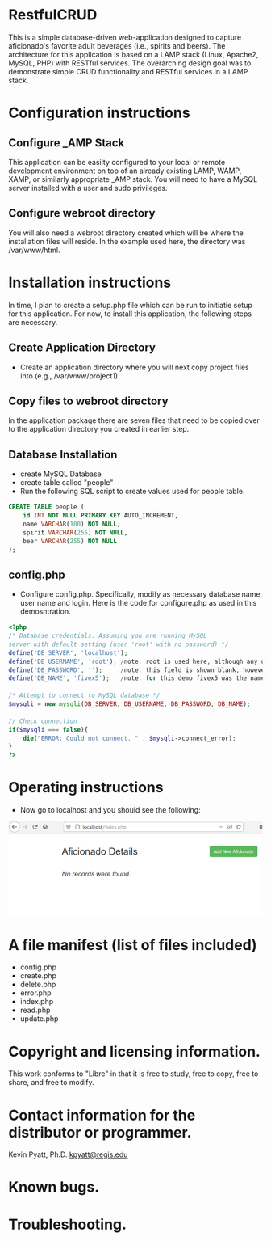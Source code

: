 # RestfulCRUD
This is a simple database-driven web-application designed to capture aficionado's favorite adult beverages (i.e., spirits and beers). The architecture for this application is based on a LAMP stack (Linux, Apache2, MySQL, PHP) with RESTful services. The overarching design goal was to demonstrate simple CRUD functionality and RESTful services in a LAMP stack.
# Configuration instructions
## Configure _AMP Stack
This application can be easilty configured to your local or remote development environment on top of an already existing LAMP, WAMP, XAMP, or similarly appropriate _AMP stack. You will need to have a MySQL server installed with a user and sudo privileges. 
## Configure webroot directory
You will also need a webroot directory created which will be where the installation files will reside. In the example used here, the directory was /var/www/html.

# Installation instructions
In time, I plan to create a setup.php file which can be run to initiatie setup for this application. For now, to install this application, the following steps are necessary.

## Create Application Directory
- Create an application directory where you will next copy project files into (e.g., /var/www/project1)
## Copy files to webroot directory
In the application package there are seven files that need to be copied over to the application directory you created in earlier step.

## Database Installation
- create MySQL Database
- create table called "people"
- Run the following SQL script to create values used for people table.
```sql
CREATE TABLE people (
    id INT NOT NULL PRIMARY KEY AUTO_INCREMENT,
    name VARCHAR(100) NOT NULL,
    spirit VARCHAR(255) NOT NULL,
    beer VARCHAR(255) NOT NULL
);
```
## config.php

- Configure config.php. Specifically, modify as necessary database name, user name and login. Here is the code for configure.php as used in this demosntration. 

```php
<?php
/* Database credentials. Assuming you are running MySQL
server with default setting (user 'root' with no password) */
define('DB_SERVER', 'localhost');
define('DB_USERNAME', 'root'); /note. root is used here, although any user can be used as you see fit.
define('DB_PASSWORD', '');     /note. this field is shown blank, however, use the password for the stated user above.
define('DB_NAME', 'fivex5');   /note. for this demo fivex5 was the name of the db, name the db as you see fit.
 
/* Attempt to connect to MySQL database */
$mysqli = new mysqli(DB_SERVER, DB_USERNAME, DB_PASSWORD, DB_NAME);
 
// Check connection
if($mysqli === false){
    die("ERROR: Could not connect. " . $mysqli->connect_error);
}
?>
```

# Operating instructions
- Now go to localhost and you should see the following:

<img src= https://github.com/RegisUniversity/RestfulCRUD/blob/master/Screenshot%20from%202020-11-14%2019-22-47.png>

# A file manifest (list of files included)
- config.php
- create.php
- delete.php
- error.php
- index.php
- read.php
- update.php

# Copyright and licensing information.
This work conforms to "Libre" in that it is free to study, free to copy, free to share, and free to modify.

# Contact information for the distributor or programmer.
Kevin Pyatt, Ph.D. kpyatt@regis.edu

# Known bugs.


# Troubleshooting.
